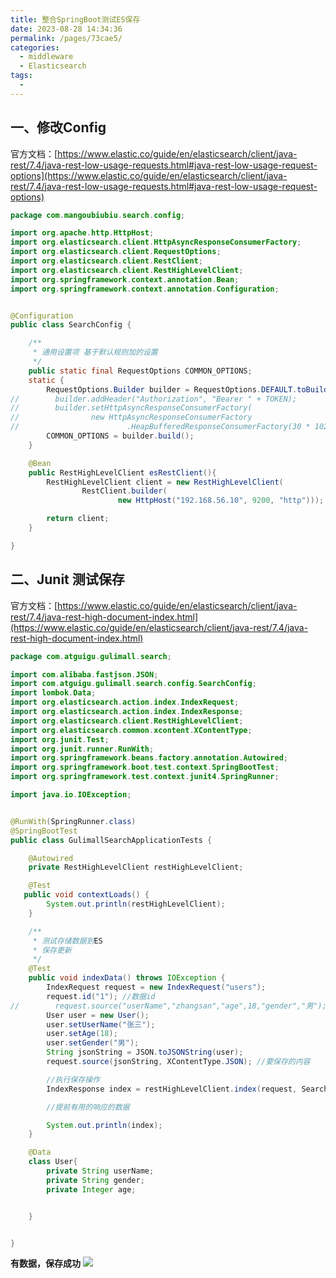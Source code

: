 ```yaml
---
title: 整合SpringBoot测试ES保存
date: 2023-08-28 14:34:36
permalink: /pages/73cae5/
categories:
  - middleware
  - Elasticsearch
tags:
  - 
---
```

## 一、修改Config
官方文档：[https://www.elastic.co/guide/en/elasticsearch/client/java-rest/7.4/java-rest-low-usage-requests.html#java-rest-low-usage-request-options](https://www.elastic.co/guide/en/elasticsearch/client/java-rest/7.4/java-rest-low-usage-requests.html#java-rest-low-usage-request-options)
```java
package com.mangoubiubiu.search.config;

import org.apache.http.HttpHost;
import org.elasticsearch.client.HttpAsyncResponseConsumerFactory;
import org.elasticsearch.client.RequestOptions;
import org.elasticsearch.client.RestClient;
import org.elasticsearch.client.RestHighLevelClient;
import org.springframework.context.annotation.Bean;
import org.springframework.context.annotation.Configuration;


@Configuration
public class SearchConfig {

    /**
     * 通用设置项 基于默认规则加的设置
     */
    public static final RequestOptions COMMON_OPTIONS;
    static {
        RequestOptions.Builder builder = RequestOptions.DEFAULT.toBuilder();
//        builder.addHeader("Authorization", "Bearer " + TOKEN);
//        builder.setHttpAsyncResponseConsumerFactory(
//                new HttpAsyncResponseConsumerFactory
//                        .HeapBufferedResponseConsumerFactory(30 * 1024 * 1024 * 1024));
        COMMON_OPTIONS = builder.build();
    }

    @Bean
    public RestHighLevelClient esRestClient(){
        RestHighLevelClient client = new RestHighLevelClient(
                RestClient.builder(
                        new HttpHost("192.168.56.10", 9200, "http")));

        return client;
    }

}

```
## 二、Junit 测试保存
官方文档：[https://www.elastic.co/guide/en/elasticsearch/client/java-rest/7.4/java-rest-high-document-index.html](https://www.elastic.co/guide/en/elasticsearch/client/java-rest/7.4/java-rest-high-document-index.html)
```java
package com.atguigu.gulimall.search;

import com.alibaba.fastjson.JSON;
import com.atguigu.gulimall.search.config.SearchConfig;
import lombok.Data;
import org.elasticsearch.action.index.IndexRequest;
import org.elasticsearch.action.index.IndexResponse;
import org.elasticsearch.client.RestHighLevelClient;
import org.elasticsearch.common.xcontent.XContentType;
import org.junit.Test;
import org.junit.runner.RunWith;
import org.springframework.beans.factory.annotation.Autowired;
import org.springframework.boot.test.context.SpringBootTest;
import org.springframework.test.context.junit4.SpringRunner;

import java.io.IOException;


@RunWith(SpringRunner.class)
@SpringBootTest
public class GulimallSearchApplicationTests {

    @Autowired
    private RestHighLevelClient restHighLevelClient;

    @Test
   public void contextLoads() {
        System.out.println(restHighLevelClient);
    }

    /**
     * 测试存储数据到ES
     * 保存更新
     */
    @Test
    public void indexData() throws IOException {
        IndexRequest request = new IndexRequest("users");
        request.id("1"); //数据id
//        request.source("userName","zhangsan","age",18,"gender","男");
        User user = new User();
        user.setUserName("张三");
        user.setAge(18);
        user.setGender("男");
        String jsonString = JSON.toJSONString(user);
        request.source(jsonString, XContentType.JSON); //要保存的内容

        //执行保存操作
        IndexResponse index = restHighLevelClient.index(request, SearchConfig.COMMON_OPTIONS);

        //提前有用的响应的数据

        System.out.println(index);
    }

    @Data
    class User{
        private String userName;
        private String gender;
        private Integer age;


    }


}

```
**有数据，保存成功**
![](https://raw.gitmirror.com/KwFruit/basic-picture-service/note-v1.0.0/img/202308281656601.png)
